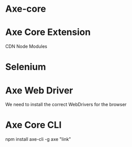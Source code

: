 # Axe-core

# Axe Core Extension

CDN
Node Modules

# Selenium

# Axe Web Driver

We need to install the correct WebDrivers for the browser

# Axe Core CLI

npm install axe-cli -g
axe "link"